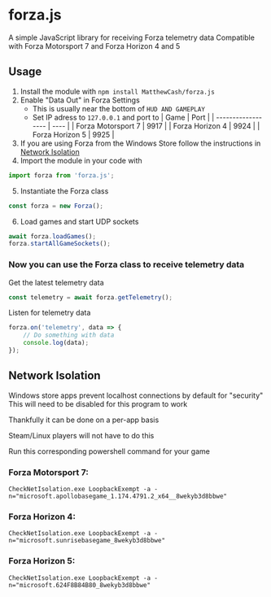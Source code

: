 # forza.js

A simple JavaScript library for receiving Forza telemetry data
Compatible with Forza Motorsport 7 and Forza Horizon 4 and 5

## Usage

1. Install the module with `npm install MatthewCash/forza.js`
2. Enable "Data Out" in Forza Settings
    - This is usually near the bottom of `HUD AND GAMEPLAY`
    - Set IP adress to `127.0.0.1` and port to
      | Game | Port |
      | ------------------ | ---- |
      | Forza Motorsport 7 | 9917 |
      | Forza Horizon 4 | 9924 |
      | Forza Horizon 5 | 9925 |
3. If you are using Forza from the Windows Store follow the instructions in [Network Isolation](#network-isolation)
4. Import the module in your code with

```ts
import forza from 'forza.js';
```

5. Instantiate the Forza class

```ts
const forza = new Forza();
```

6. Load games and start UDP sockets

```ts
await forza.loadGames();
forza.startAllGameSockets();
```

### Now you can use the Forza class to receive telemetry data

Get the latest telemetry data

```ts
const telemetry = await forza.getTelemetry();
```

Listen for telemetry data

```ts
forza.on('telemetry', data => {
    // Do something with data
    console.log(data);
});
```

## Network Isolation

Windows store apps prevent localhost connections by default for "security"
This will need to be disabled for this program to work

Thankfully it can be done on a per-app basis

Steam/Linux players will not have to do this

Run this corresponding powershell command for your game

### Forza Motorsport 7:

```
CheckNetIsolation.exe LoopbackExempt -a -n="microsoft.apollobasegame_1.174.4791.2_x64__8wekyb3d8bbwe"
```

### Forza Horizon 4:

```
CheckNetIsolation.exe LoopbackExempt -a -n="microsoft.sunrisebasegame_8wekyb3d8bbwe"
```

### Forza Horizon 5:

```
CheckNetIsolation.exe LoopbackExempt -a -n="microsoft.624F8B84B80_8wekyb3d8bbwe"
```
